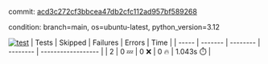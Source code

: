 commit: [acd3c272cf3bbcea47db2cfc112ad957bf589268](https://github.com/rcmdnk/parallel-job/tree/acd3c272cf3bbcea47db2cfc112ad957bf589268)

condition: branch=main, os=ubuntu-latest, python_version=3.12

[![test](https://github.com/rcmdnk/parallel-job/actions/workflows/test.yml/badge.svg)](https://github.com/rcmdnk/parallel-job/actions/runs/14460393826)
| Tests | Skipped | Failures | Errors | Time |
| ----- | ------- | -------- | -------- | ------------------ |
| 2 | 0 :zzz: | 0 :x: | 0 :fire: | 1.043s :stopwatch: |

